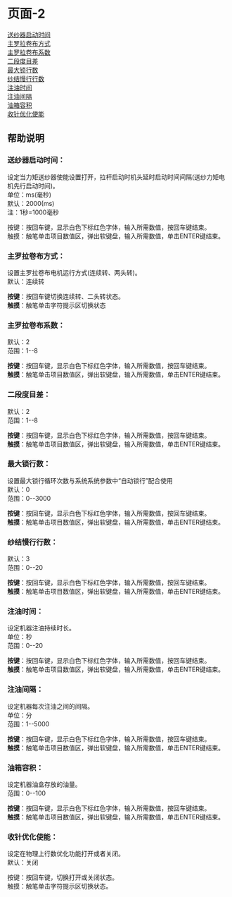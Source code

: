 # 页面-2

[送纱器启动时间](ye-mian-1.md#song-sha-qi-qi-dong-shi-jian)  
[主罗拉卷布方式](ye-mian-2.md#zhu-luo-la-juan-bu-fang-shi)  
[主罗拉卷布系数](ye-mian-2.md#zhu-luo-la-juan-bu-xi-shu)  
[二段度目差](ye-mian-2.md#er-duan-du-mu-cha)  
[最大锁行数](ye-mian-2.md#zui-da-suo-hang-shu)  
[纱结慢行行数](ye-mian-2.md#sha-jie-man-hang-hang-shu)  
[注油时间](ye-mian-2.md#zhu-you-shi-jian)  
[注油间隔](ye-mian-2.md#zhu-you-jian-ge)  
[油箱容积](ye-mian-2.md#you-xiang-rong-ji)  
[收针优化使能](ye-mian-2.md#shou-zhen-you-hua-shi-neng)

## 帮助说明

### **送纱器启动时间：**

设定当力矩送纱器使能设置打开，拉杆启动时机头延时启动时间间隔\(送纱力矩电机先行启动时间\)。  
单位：ms\(毫秒\)  
默认：2000\(ms\)  
注：1秒=1000毫秒

按键：按回车键，显示白色下标红色字体，输入所需数值，按回车键结束。  
触摸：触笔单击项目数值区，弹出软键盘，输入所需数值，单击ENTER键结束。

### **主罗拉卷布方式：**

设置主罗拉卷布电机运行方式\(连续转、两头转\)。  
默认：连续转

**按键**：按回车键切换连续转、二头转状态。  
**触摸**：触笔单击字符提示区切换状态

### **主罗拉卷布系数：**

默认：2  
范围：1--8

**按键**：按回车键，显示白色下标红色字体，输入所需数值，按回车键结束。  
**触摸**：触笔单击项目数值区，弹出软键盘，输入所需数值，单击ENTER键结束。

### **二段度目差：**

默认：2  
范围：1--8

**按键**：按回车键，显示白色下标红色字体，输入所需数值，按回车键结束。  
**触摸**：触笔单击项目数值区，弹出软键盘，输入所需数值，单击ENTER键结束。

### **最大锁行数：**

设置最大锁行循环次数与系统系统参数中“自动锁行”配合使用  
默认：0  
范围：0--3000

**按键**：按回车键，显示白色下标红色字体，输入所需数值，按回车键结束。   
**触摸**：触笔单击项目数值区，弹出软键盘，输入所需数值，单击ENTER键结束。

### **纱结慢行行数：**

默认：3  
范围：0--20

**按键**：按回车键，显示白色下标红色字体，输入所需数值，按回车键结束。  
**触摸**：触笔单击项目数值区，弹出软键盘，输入所需数值，单击ENTER键结束。

### **注油时间：**

设定机器注油持续时长。  
单位：秒  
范围：0--20

**按键**：按回车键，显示白色下标红色字体，输入所需数值，按回车键结束。  
**触摸**：触笔单击项目数值区，弹出软键盘，输入所需数值，单击ENTER键结束。

### **注油间隔：**

设定机器每次注油之间的间隔。  
单位：分  
范围：1--5000

**按键**：按回车键，显示白色下标红色字体，输入所需数值，按回车键结束。  
**触摸**：触笔单击项目数值区，弹出软键盘，输入所需数值，单击ENTER键结束。

### **油箱容积：**

设定机器油盒存放的油量。  
范围：0--100

**按键**：按回车键，显示白色下标红色字体，输入所需数值，按回车键结束。  
**触摸**：触笔单击项目数值区，弹出软键盘，输入所需数值，单击ENTER键结束。

### **收针优化使能：**

设定在物理上行数优化功能打开或者关闭。  
默认：关闭

按键：按回车键，切换打开或关闭状态。  
触摸：触笔单击字符提示区切换状态。


